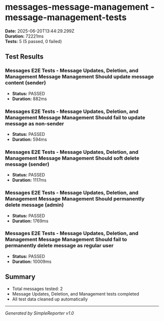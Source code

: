 # messages-message-management - message-management-tests

**Date:** 2025-06-20T13:44:29.299Z  
**Duration:** 72221ms  
**Tests:** 5 (5 passed, 0 failed)

## Test Results


### Messages E2E Tests - Message Updates, Deletion, and Management Message Management Should update message content (sender)
- **Status:** PASSED
- **Duration:** 882ms



### Messages E2E Tests - Message Updates, Deletion, and Management Message Management Should fail to update message as non-sender
- **Status:** PASSED
- **Duration:** 594ms



### Messages E2E Tests - Message Updates, Deletion, and Management Message Management Should soft delete message (sender)
- **Status:** PASSED
- **Duration:** 1117ms



### Messages E2E Tests - Message Updates, Deletion, and Management Message Management Should permanently delete message (admin)
- **Status:** PASSED
- **Duration:** 1769ms



### Messages E2E Tests - Message Updates, Deletion, and Management Message Management Should fail to permanently delete message as regular user
- **Status:** PASSED
- **Duration:** 10009ms



## Summary

- Total messages tested: 2
- Message Updates, Deletion, and Management tests completed
- All test data cleaned up automatically

---
*Generated by SimpleReporter v1.0*
